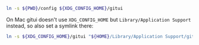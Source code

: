 ```sh
ln -s ${PWD}/config ${XDG_CONFIG_HOME}/gitui
```

On Mac gitui doesn't use `XDG_CONFIG_HOME` but `Library/Application Support` instead, so also set a symlink there:

```sh
ln -s ${XDG_CONFIG_HOME}/gitui "${HOME}/Library/Application Support/gitui"
```
